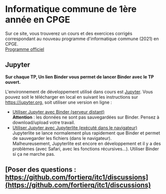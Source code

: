 # Informatique commune de 1ère année en CPGE

Sur ce site, vous trouverez un cours et des exercices corrigés correspondant au nouveau programme d'informatique commune (2021) en CPGE.  
[Programme officiel](https://prepas.org/index.php?document=72)

## Jupyter

**Sur chaque TP, Un lien Binder vous permet de lancer Binder avec le TP ouvert.**

L'environnement de développement utilisé dans cours est [Jupyter](https://jupyter.org/). Vous pouvez soit le télécharger en local en suivant les instructions sur https://jupyter.org, soit utiliser une version en ligne :

- [Utiliser Jupyter avec Binder (serveur distant)](https://mybinder.org/v2/gh/fortierq/itc-binder/main?urlpath=git-pull%3Frepo%3Dhttps%253A%252F%252Fgithub.com%252Ffortierq%252Fitc1-2021%26urlpath%3Dlab%252Ftree%252Fitc1-2021%252Ffiles%26branch%3Dmaster)  
**Attention** : les données ne sont pas sauvegardées sur Binder. Pensez à download/upload votre travail.
- [Utiliser Jupyter avec Jupyterlite (exécuté dans le navigateur)](https://fortierq.github.io/itc1-2021/)  
Jupyterlite se lance normalement plus rapidement que Binder et permet de sauvegarder les fichiers (dans le navigateur).  
Malheureusement, Jupyterlite est encore en développement et il y a des problèmes (avec Safari, avec les fonctions récursives...). Utiliser Binder si ça ne marche pas.

## [Poser des questions : https://github.com/fortierq/itc1/discussions](https://github.com/fortierq/itc1/discussions)
